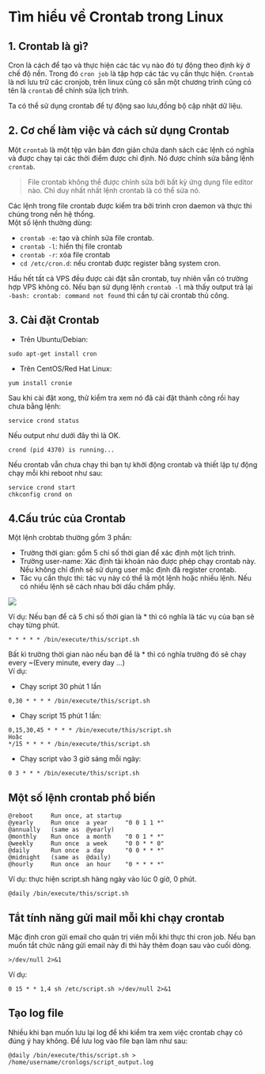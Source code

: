 # Tìm hiểu về Crontab trong Linux  

## 1. Crontab là gì?  

Cron là cách để tạo và thực hiện các tác vụ nào đó tự động theo định kỳ ở chế độ nền. Trong đó `cron job` là tập hợp các tác vụ cần thực hiện. `Crontab` là nơi lưu trữ các cronjob, trên linux cũng có sẵn một chương trình cũng có tên là `crontab` để chỉnh sửa lịch trình.  

Ta có thể sử dụng crontab để tự động sao lưu,đồng bộ cập nhật dữ liệu.  

## 2. Cơ chế làm việc và cách sử dụng Crontab  

Một `crontab` là một tệp văn bản đơn giản chứa danh sách các lệnh có nghĩa và được chạy tại các thời điểm được chỉ định. Nó được chỉnh sửa bằng lệnh `crontab`.

> File crontab không thể được chỉnh sửa bởi bất kỳ ứng dụng file editor nào. Chỉ duy nhất nhất lệnh crontab là có thể sửa nó.  

Các lệnh trong file crontab được kiểm tra bởi trình cron daemon và thực thi chúng trong nền hệ thống.  
Một số lệnh thường dùng:  
- `crontab -e`: tạo và chỉnh sửa file crontab.  
- `crontab -l`: hiển thị file crontab
- `crontab -r`: xóa file crontab  
- `cd /etc/cron.d`: nếu crontab được register bằng system cron.  

Hầu hết tất cả VPS đều được cài đặt sẵn crontab, tuy nhiên vẫn có trường hợp VPS không có. Nếu bạn sử dụng lệnh `crontab -l` mà thấy output trả lại `-bash: crontab: command not found` thì cần tự cài crontab thủ công.  

## 3. Cài đặt Crontab  
- Trên Ubuntu/Debian:
```
sudo apt-get install cron
```  
- Trên CentOS/Red Hat Linux:
```
yum install cronie
```
Sau khi cài đặt xong, thử kiểm tra xem nó đã cài đặt thành công rồi hay chưa bằng lệnh:

```
service crond status
```
Nếu output như dưới đây thì là OK.  
```
crond (pid 4370) is running...  
```
Nếu crontab vẫn chưa chạy thì bạn tự khởi động crontab và thiết lập tự động chạy mỗi khi reboot như sau:
```
service crond start
chkconfig crond on  
```

## 4.Cấu trúc của Crontab  
Một lệnh crobtab thường gồm 3 phần:  
- Trường thời gian: gồm 5 chỉ số thời gian để xác định một lịch trình.  
- Trường user-name: Xác định tài khoản nào được phép chạy crontab này. Nếu không chỉ định sẽ sử dụng user mặc định đã register crontab.  
- Tác vụ cần thực thi: tác vụ này có thể là một lệnh hoặc nhiều lệnh. Nếu có nhiều lệnh sẽ cách nhau bởi dấu chấm phẩy.

<img src="https://i.imgur.com/f0TlVeE.png">  

Ví dụ: Nếu bạn để cả 5 chỉ số thời gian là * thì có nghĩa là tác vụ của bạn sẽ chạy từng phút.  
```
* * * * * /bin/execute/this/script.sh
```
Bất kì trường thời gian nào nếu bạn để là * thì có nghĩa trường đó sẽ chạy every ~(Every minute, every day …)  
Ví dụ: 
- Chạy script 30 phút 1 lần
```
0,30 * * * * /bin/execute/this/script.sh
```
- Chạy script 15 phút 1 lần:
```
0,15,30,45 * * * * /bin/execute/this/script.sh
Hoặc 
*/15 * * * * /bin/execute/this/script.sh
```
- Chạy script vào 3 giờ sáng mỗi ngày:
```
0 3 * * * /bin/execute/this/script.sh
```

## Một số lệnh crontab phổ biến  

```
@reboot     Run once, at startup
@yearly     Run once  a year     "0 0 1 1 *"
@annually   (same as  @yearly)
@monthly    Run once  a month    "0 0 1 * *"
@weekly     Run once  a week     "0 0 * * 0"
@daily      Run once  a day      "0 0 * * *"
@midnight   (same as  @daily)
@hourly     Run once  an hour    "0 * * * *"
```
Ví dụ: thực hiện script.sh hàng ngày vào lúc 0 giờ, 0 phút.
```
@daily /bin/execute/this/script.sh
```
## Tắt tính năng gửi mail mỗi khi chạy crontab  

Mặc định cron gửi email cho quản trị viên mỗi khi thực thi cron job. Nếu bạn muốn tắt chức năng gửi email này đi thì hãy thêm đoạn sau vào cuối dòng.  
```
>/dev/null 2>&1
```
Ví dụ: 
```
0 15 * * 1,4 sh /etc/script.sh >/dev/null 2>&1
```
## Tạo log file
Nhiều khi bạn muốn lưu lại log để khi kiểm tra xem việc crontab chạy có đúng ý hay không. Để lưu log vào file bạn làm như sau:
```
@daily /bin/execute/this/script.sh > /home/username/cronlogs/script_output.log
```